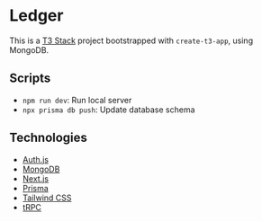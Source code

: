 # Ledger

This is a [T3 Stack](https://create.t3.gg/) project bootstrapped with `create-t3-app`, using MongoDB.

## Scripts
* `npm run dev`: Run local server
* `npx prisma db push`: Update database schema

## Technologies

- [Auth.js](https://next-auth.js.org)
- [MongoDB](https://www.mongodb.com/)
- [Next.js](https://nextjs.org)
- [Prisma](https://prisma.io)
- [Tailwind CSS](https://tailwindcss.com)
- [tRPC](https://trpc.io)